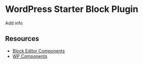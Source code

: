 # WordPress Starter Block Plugin

Add info

## Resources

-   [Block Editor Components](https://github.com/WordPress/gutenberg/tree/b46a98b4443dc2f5865b3626beaec4b6b9f2ee50/packages/block-editor/src/components)
-   [WP Components](https://github.com/WordPress/gutenberg/tree/b46a98b4443dc2f5865b3626beaec4b6b9f2ee50/packages/components/src)
